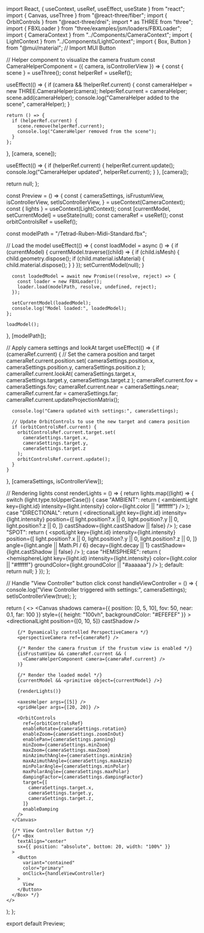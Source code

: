 import React, { useContext, useRef, useEffect, useState } from "react";
import { Canvas, useThree } from "@react-three/fiber";
import { OrbitControls } from "@react-three/drei";
import \* as THREE from "three";
import { FBXLoader } from "three/examples/jsm/loaders/FBXLoader";
import { CameraContext } from "../Components/CameraContext";
import { LightContext } from "../Components/LightContext";
import { Box, Button } from "@mui/material"; // Import MUI Button

// Helper component to visualize the camera frustum
const CameraHelperComponent = ({ camera, isControllerView }) => {
const { scene } = useThree();
const helperRef = useRef();

useEffect(() => {
if (camera && !helperRef.current) {
const cameraHelper = new THREE.CameraHelper(camera);
helperRef.current = cameraHelper;
scene.add(cameraHelper);
console.log("CameraHelper added to the scene", cameraHelper);
}

    return () => {
      if (helperRef.current) {
        scene.remove(helperRef.current);
        console.log("CameraHelper removed from the scene");
      }
    };

}, [camera, scene]);

useEffect(() => {
if (helperRef.current) {
helperRef.current.update();
console.log("CameraHelper updated", helperRef.current);
}
}, [camera]);

return null;
};

const Preview = () => {
const {
cameraSettings,
isFrustumView,
isControllerView,
setIsControllerView,
} = useContext(CameraContext);
const { lights } = useContext(LightContext);
const [currentModel, setCurrentModel] = useState(null);
const cameraRef = useRef();
const orbitControlsRef = useRef();

const modelPath = "/Tetrad-Ruben-Midi-Standard.fbx";

// Load the model
useEffect(() => {
const loadModel = async () => {
if (currentModel) {
currentModel.traverse((child) => {
if (child.isMesh) {
child.geometry.dispose();
if (child.material.isMaterial) {
child.material.dispose();
}
}
});
setCurrentModel(null);
}

      const loadedModel = await new Promise((resolve, reject) => {
        const loader = new FBXLoader();
        loader.load(modelPath, resolve, undefined, reject);
      });

      setCurrentModel(loadedModel);
      console.log("Model loaded:", loadedModel);
    };

    loadModel();

}, [modelPath]);

// Apply camera settings and lookAt target
useEffect(() => {
if (cameraRef.current) {
// Set the camera position and target
cameraRef.current.position.set(
cameraSettings.position.x,
cameraSettings.position.y,
cameraSettings.position.z
);
cameraRef.current.lookAt(
cameraSettings.target.x,
cameraSettings.target.y,
cameraSettings.target.z
);
cameraRef.current.fov = cameraSettings.fov;
cameraRef.current.near = cameraSettings.near;
cameraRef.current.far = cameraSettings.far;
cameraRef.current.updateProjectionMatrix();

      console.log("Camera updated with settings:", cameraSettings);

      // Update OrbitControls to use the new target and camera position
      if (orbitControlsRef.current) {
        orbitControlsRef.current.target.set(
          cameraSettings.target.x,
          cameraSettings.target.y,
          cameraSettings.target.z
        );
        orbitControlsRef.current.update();
      }
    }

}, [cameraSettings, isControllerView]);

// Rendering lights
const renderLights = () => {
return lights.map((light) => {
switch (light.type.toUpperCase()) {
case "AMBIENT":
return (
<ambientLight
key={light.id}
intensity={light.intensity}
color={light.color || "#ffffff"}
/>
);
case "DIRECTIONAL":
return (
<directionalLight
key={light.id}
intensity={light.intensity}
position={[
light.position?.x || 0,
light.position?.y || 0,
light.position?.z || 0,
]}
castShadow={light.castShadow || false}
/>
);
case "SPOT":
return (
<spotLight
key={light.id}
intensity={light.intensity}
position={[
light.position?.x || 0,
light.position?.y || 0,
light.position?.z || 0,
]}
angle={light.angle || Math.PI / 6}
decay={light.decay || 1}
castShadow={light.castShadow || false}
/>
);
case "HEMISPHERE":
return (
<hemisphereLight
key={light.id}
intensity={light.intensity}
color={light.color || "#ffffff"}
groundColor={light.groundColor || "#aaaaaa"}
/>
);
default:
return null;
}
});
};

// Handle "View Controller" button click
const handleViewController = () => {
console.log("View Controller triggered with settings:", cameraSettings);
setIsControllerView(true);
};

return (
<>
<Canvas
shadows
camera={{ position: [0, 5, 10], fov: 50, near: 0.1, far: 100 }}
style={{ height: "100vh", backgroundColor: "#EFEFEF" }} >
<ambientLight intensity={0.5} />
<directionalLight position={[0, 10, 5]} castShadow />

        {/* Dynamically controlled PerspectiveCamera */}
        <perspectiveCamera ref={cameraRef} />

        {/* Render the camera frustum if the frustum view is enabled */}
        {isFrustumView && cameraRef.current && (
          <CameraHelperComponent camera={cameraRef.current} />
        )}

        {/* Render the loaded model */}
        {currentModel && <primitive object={currentModel} />}

        {renderLights()}

        <axesHelper args={[5]} />
        <gridHelper args={[20, 20]} />

        <OrbitControls
          ref={orbitControlsRef}
          enableRotate={cameraSettings.rotation}
          enableZoom={cameraSettings.zoomInOut}
          enablePan={cameraSettings.panning}
          minZoom={cameraSettings.minZoom}
          maxZoom={cameraSettings.maxZoom}
          minAzimuthAngle={cameraSettings.minAzim}
          maxAzimuthAngle={cameraSettings.maxAzim}
          minPolarAngle={cameraSettings.minPolar}
          maxPolarAngle={cameraSettings.maxPolar}
          dampingFactor={cameraSettings.dampingFactor}
          target={[
            cameraSettings.target.x,
            cameraSettings.target.y,
            cameraSettings.target.z,
          ]}
          enableDamping
        />
      </Canvas>

      {/* View Controller Button */}
      {/* <Box
        textAlign="center"
        sx={{ position: "absolute", bottom: 20, width: "100%" }}
      >
        <Button
          variant="contained"
          color="primary"
          onClick={handleViewController}
        >
          View
        </Button>
      </Box> */}
    </>

);
};

export default Preview;
